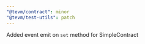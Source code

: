 ```yaml
---
"@tevm/contract": minor
"@tevm/test-utils": patch
---
```


Added event emit on `set` method for SimpleContract
